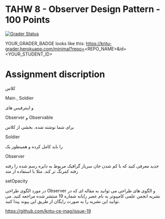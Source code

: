# TAHW 8 - Observer Design Pattern - 100 Points

[![Grader Status](YOUR_GRADER_BADGE)](YOUR_GRADER_BADGE)

YOUR_GRADER_BADGE looks like this: https://kntu-grader.herokuapp.com/minimal?repo=<REPO_NAME>&id=<YOUR_STUDENT_ID>


# Assignment discription

<p dir='rtl' align='right'>



کلاس


Main , Soldier

و اینترفیس های

Observer و Observable

برای شما نوشته شده. بخشی از کلاس

Soldier 

 را باید کامل کرده و همینطور یک

 
 Observer 
 
  جدید معرفی کنید که با کم شدن جان سرباز گرافیک مربوط به دایره رسم شده را رفته رفته کمرنگ تر کند. مثلا با استفاده از متد
  
  setOpacity
  
 در مورد الگوی طراحی Observer و الگوی های طراحی می توانید به مقاله ای که در نشریه انجمن علمی کامپیوتر به نام عصر رایانه شماره 19 منتشر شده مراجعه کنید. می توانید این نشریه را به صورت رایگان از طریق این پیوند پیدا کنید.
  
  
  https://github.com/kntu-ce-mag/issue-19
  
  
  </p>
